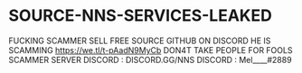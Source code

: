 # SOURCE-NNS-SERVICES-LEAKED
FUCKING SCAMMER SELL FREE SOURCE GITHUB ON DISCORD HE IS SCAMMING
https://we.tl/t-pAadN9MyCb
DON4T TAKE PEOPLE FOR FOOLS 
SCAMMER SERVER DISCORD : DISCORD.GG/NNS
DISCORD  : Mel____#2889
